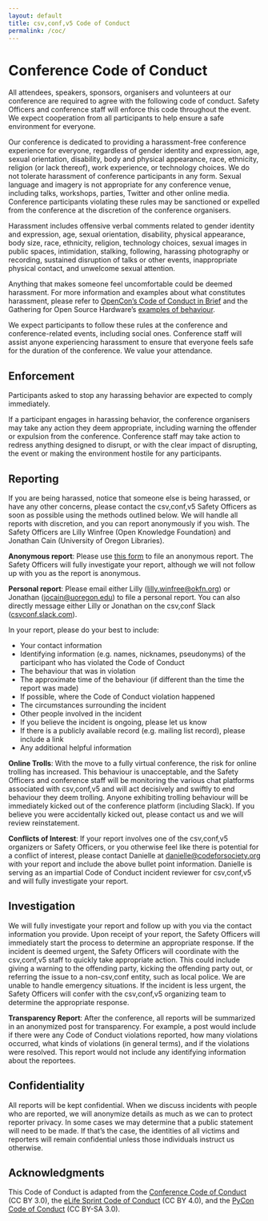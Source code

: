 ```yaml
---
layout: default
title: csv,conf,v5 Code of Conduct
permalink: /coc/
---
```


# Conference Code of Conduct

All attendees, speakers, sponsors, organisers and volunteers at our conference are required to agree with the following code of conduct. Safety Officers and conference staff will enforce this code throughout the event. We expect cooperation from all participants to help ensure a safe environment for everyone.

Our conference is dedicated to providing a harassment-free conference experience for everyone, regardless of gender identity and expression, age, sexual orientation, disability, body and physical appearance, race, ethnicity, religion (or lack thereof), work experience, or technology choices. We do not tolerate harassment of conference participants in any form. Sexual language and imagery is not appropriate for any conference venue, including talks, workshops, parties, Twitter and other online media. Conference participants violating these rules may be sanctioned or expelled from the conference at the discretion of the conference organisers.

Harassment includes offensive verbal comments related to gender identity and expression, age, sexual orientation, disability, physical appearance, body size, race, ethnicity, religion, technology choices, sexual images in public spaces, intimidation, stalking, following, harassing photography or recording, sustained disruption of talks or other events, inappropriate physical contact, and unwelcome sexual attention.

Anything that makes someone feel uncomfortable could be deemed harassment. For more information and examples about what constitutes harassment, please refer to [OpenCon’s Code of Conduct in Brief](https://www.opencon2018.org/code_of_conduct) and the Gathering for Open Source Hardware’s [examples of behaviour](http://openhardware.science/gosh-2017/gosh-code-of-conduct/).

We expect participants to follow these rules at the conference and conference-related events, including social ones. Conference staff will assist anyone experiencing harassment to ensure that everyone feels safe for the duration of the conference. We value your attendance.

## Enforcement

Participants asked to stop any harassing behavior are expected to comply immediately.

If a participant engages in harassing behavior, the conference organisers may take any action they deem appropriate, including warning the offender or expulsion from the conference. Conference staff may take action to redress anything designed to disrupt, or with the clear impact of disrupting, the event or making the environment hostile for any participants. 

## Reporting

If you are being harassed, notice that someone else is being harassed, or have any other concerns, please contact the csv,conf,v5 Safety Officers as soon as possible using the methods outlined below. We will handle all reports with discretion, and you can report anonymously if you wish. The Safety Officers are Lilly Winfree (Open Knowledge Foundation) and Jonathan Cain (University of Oregon Libraries).

**Anonymous report**: Please use [this form](https://forms.gle/Eyn5s2UWXsDiXgmx9) to file an anonymous report. The Safety Officers will fully investigate your report, although we will not follow up with you as the report is anonymous.

**Personal report**: Please email either Lilly ([lilly.winfree@okfn.org](mailto:lilly.winfree@okfn.org)) or Jonathan ([jocain@uoregon.edu](mailto:jocain@uoregon.edu)) to file a personal report. You can also directly message either Lilly or Jonathan on the csv,conf Slack ([csvconf.slack.com](http://csvconf.slack.com)).

In your report, please do your best to include:

- Your contact information
- Identifying information (e.g. names, nicknames, pseudonyms) of the participant who has violated the Code of Conduct
- The behaviour that was in violation
- The approximate time of the behaviour (if different than the time the report was made)
- If possible, where the Code of Conduct violation happened
- The circumstances surrounding the incident
- Other people involved in the incident
- If you believe the incident is ongoing, please let us know
- If there is a publicly available record (e.g. mailing list record), please include a link
- Any additional helpful information

**Online Trolls**: With the move to a fully virtual conference, the risk for online trolling has increased. This behaviour is unacceptable, and the Safety Officers and conference staff will be monitoring the various chat platforms associated with csv,conf,v5 and will act decisively and swiftly to end behaviour they deem trolling. Anyone exhibiting trolling behaviour will be immediately kicked out of the conference platform (including Slack). If you believe you were accidentally kicked out, please contact us and we will review reinstatement.

**Conflicts of Interest**: If your report involves one of the csv,conf,v5 organizers or Safety Officers, or you otherwise feel like there is potential for a conflict of interest, please contact Danielle at danielle@codeforsociety.org with your report and include the above bullet point information. Danielle is serving as an impartial Code of Conduct incident reviewer for csv,conf,v5 and will fully investigate your report.

## Investigation
We will fully investigate your report and follow up with you via the contact information you provide. Upon receipt of your report, the Safety Officers will immediately start the process to determine an appropriate response. If the incident is deemed urgent, the Safety Officers will coordinate with the csv,conf,v5 staff to quickly take appropriate action. This could include giving a warning to the offending party, kicking the offending party out, or referring the issue to a non-csv,conf entity, such as local police. We are unable to handle emergency situations. If the incident is less urgent, the Safety Officers will confer with the csv,conf,v5 organizing team to determine the appropriate response. 

**Transparency Report**: After the conference, all reports will be summarized in an anonymized post for transparency. For example, a post would include if there were any Code of Conduct violations reported, how many violations occurred, what kinds of violations (in general terms), and if the violations were resolved. This report would not include any identifying information about the reportees.

## Confidentiality
All reports will be kept confidential. When we discuss incidents with people who are reported, we will anonymize details as much as we can to protect reporter privacy. In some cases we may determine that a public statement will need to be made. If that’s the case, the identities of all victims and reporters will remain confidential unless those individuals instruct us otherwise.

## Acknowledgments
This Code of Conduct is adapted from the [Conference Code of Conduct](https://confcodeofconduct.com/) (CC BY 3.0), the [eLife Sprint Code of Conduct](https://sprint.elifesciences.org/code-of-conduct/) (CC BY 4.0), and the [PyCon Code of Conduct](https://us.pycon.org/2020/about/code-of-conduct/) (CC BY-SA 3.0).
